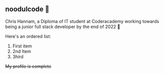 ## noodulcode  🤖

Chris Hannam, a Diploma of IT student at Coderacademy working towards being a junior full stack developer by the end of 2022 🎊

Here's an ordered list: 
1. First item
2. 2nd Item
3. 3hird 

~~My profile is complete~~


<!--
**noodulcode/noodulcode** is a ✨ _special_ ✨ repository because its `README.md` (this file) appears on your GitHub profile.

Here are some ideas to get you started:

- 🔭 I’m currently working on ...
- 🌱 I’m currently learning ...
- 👯 I’m looking to collaborate on ...
- 🤔 I’m looking for help with ...
- 💬 Ask me about ...
- 📫 How to reach me: ...
- 😄 Pronouns: ...
- ⚡ Fun fact: ...
-->
